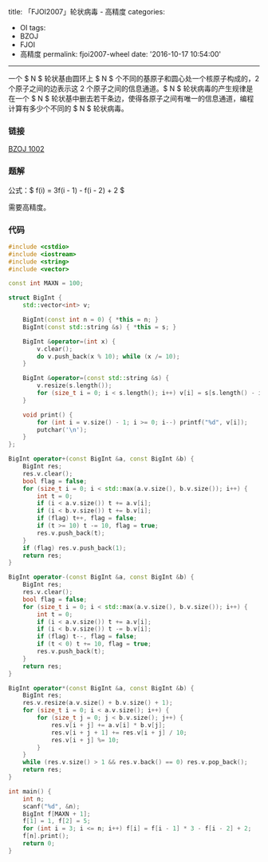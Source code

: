 title: 「FJOI2007」轮状病毒 - 高精度
categories:
  - OI
tags:
  - BZOJ
  - FJOI
  - 高精度
permalink: fjoi2007-wheel
date: '2016-10-17 10:54:00'
---

一个 $ N $ 轮状基由圆环上 $ N $ 个不同的基原子和圆心处一个核原子构成的，2 个原子之间的边表示这 2 个原子之间的信息通道。$ N $ 轮状病毒的产生规律是在一个 $ N $ 轮状基中删去若干条边，使得各原子之间有唯一的信息通道，编程计算有多少个不同的 $ N $ 轮状病毒。

<!-- more -->

### 链接

[BZOJ 1002](http://www.lydsy.com/JudgeOnline/problem.php?id=1002)

### 题解

公式：$ f(i) = 3f(i - 1) - f(i - 2) + 2 $

需要高精度。

### 代码

```cpp
#include <cstdio>
#include <iostream>
#include <string>
#include <vector>

const int MAXN = 100;

struct BigInt {
    std::vector<int> v;

    BigInt(const int n = 0) { *this = n; }
    BigInt(const std::string &s) { *this = s; }

    BigInt &operator=(int x) {
        v.clear();
        do v.push_back(x % 10); while (x /= 10);
    }

    BigInt &operator=(const std::string &s) {
        v.resize(s.length());
        for (size_t i = 0; i < s.length(); i++) v[i] = s[s.length() - i - 1] - '0';
    }

    void print() {
        for (int i = v.size() - 1; i >= 0; i--) printf("%d", v[i]);
        putchar('\n');
    }
};

BigInt operator+(const BigInt &a, const BigInt &b) {
    BigInt res;
    res.v.clear();
    bool flag = false;
    for (size_t i = 0; i < std::max(a.v.size(), b.v.size()); i++) {
        int t = 0;
        if (i < a.v.size()) t += a.v[i];
        if (i < b.v.size()) t += b.v[i];
        if (flag) t++, flag = false;
        if (t >= 10) t -= 10, flag = true;
        res.v.push_back(t);
    }
    if (flag) res.v.push_back(1);
    return res;
}

BigInt operator-(const BigInt &a, const BigInt &b) {
    BigInt res;
    res.v.clear();
    bool flag = false;
    for (size_t i = 0; i < std::max(a.v.size(), b.v.size()); i++) {
        int t = 0;
        if (i < a.v.size()) t += a.v[i];
        if (i < b.v.size()) t -= b.v[i];
        if (flag) t--, flag = false;
        if (t < 0) t += 10, flag = true;
        res.v.push_back(t);
    }
    return res;
}

BigInt operator*(const BigInt &a, const BigInt &b) {
    BigInt res;
    res.v.resize(a.v.size() + b.v.size() + 1);
    for (size_t i = 0; i < a.v.size(); i++) {
        for (size_t j = 0; j < b.v.size(); j++) {
            res.v[i + j] += a.v[i] * b.v[j];
            res.v[i + j + 1] += res.v[i + j] / 10;
            res.v[i + j] %= 10;
        }
    }
    while (res.v.size() > 1 && res.v.back() == 0) res.v.pop_back();
    return res;
}

int main() {
    int n;
    scanf("%d", &n);
    BigInt f[MAXN + 1];
    f[1] = 1, f[2] = 5;
    for (int i = 3; i <= n; i++) f[i] = f[i - 1] * 3 - f[i - 2] + 2;
    f[n].print();
    return 0;
}
```
